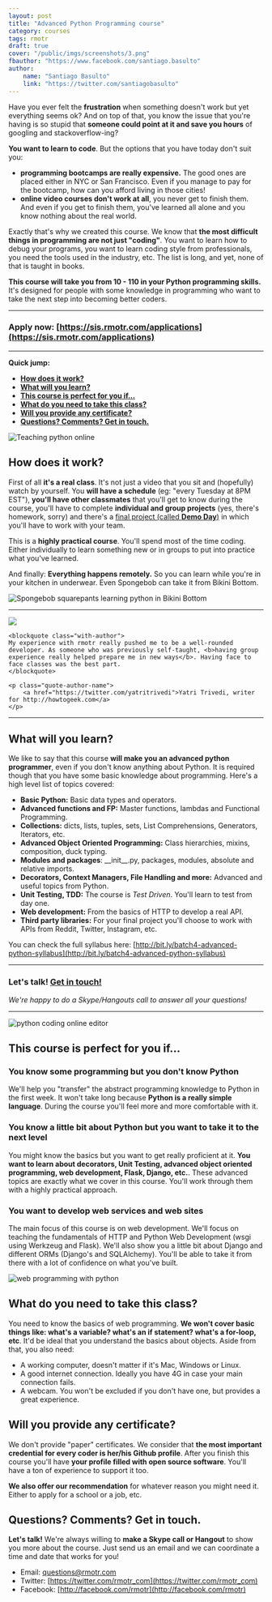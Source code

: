 ```yaml
---
layout: post
title: "Advanced Python Programming course"
category: courses
tags: rmotr
draft: true
cover: "/public/imgs/screenshots/3.png"
fbauthor: "https://www.facebook.com/santiago.basulto"
author:
    name: "Santiago Basulto"
    link: "https://twitter.com/santiagobasulto"
---
```


Have you ever felt the **frustration** when something doesn't work but yet everything seems ok? And on top of that, you know the issue that you're having is so stupid that **someone could point at it and save you hours** of googling and stackoverflow-ing?

**You want to learn to code**. But the options that you have today don't suit you:

* **programming bootcamps are really expensive.** The good ones are placed either in NYC or San Francisco. Even if you manage to pay for the bootcamp, how can you afford living in those cities!
* **online video courses don't work at all**, you never get to finish them. And even if you get to finish them, you've learned all alone and you know nothing about the real world.

Exactly that's why we created this course. We know that **the most difficult things in programming are not just "coding"**. You want to learn how to debug your programs, you want to learn coding style from professionals, you need the tools used in the industry, etc. The list is long, and yet, none of that is taught in books.

**This course will take you from 10 - 110 in your Python programming skills.** It's designed for people with some knowledge in programming who want to take the next step into becoming better coders.

* * * * * *

### Apply now: [https://sis.rmotr.com/applications](https://sis.rmotr.com/applications)

* * * * * *

**Quick jump:**

* **[How does it work?](#how-does-it-work)**
* **[What will you learn?](#what-will-you-learn)**
* **[This course is perfect for you if...](#this-course-is-perfect-for-you-if)**
* **[What do you need to take this class?](#what-do-you-need-to-take-this-class)**
* **[Will you provide any certificate?](#will-you-provide-any-certificate)**
* **[Questions? Comments? Get in touch.](#get-in-touch)**

![Teaching python online](/public/imgs/screenshots/1.png)

<h2 id="how-does-it-work">How does it work?</h2>

First of all **it's a real class**. It's not just a video that you sit and (hopefully) watch by yourself. You **will have a schedule** (eg: "every Tuesday at 8PM EST"), **you'll have other classmates** that you'll get to know during the course, you'll have to complete **individual and group projects** (yes, there's homework, sorry) and there's a [final project (called **Demo Day**)](/announcements/2015/03/10/introducing-demo-day/) in which you'll have to work with your team.

This is a **highly practical course**. You'll spend most of the time coding. Either individually to learn something new or in groups to put into practice what you've learned.

And finally: **Everything happens remotely.** So you can learn while you're in your kitchen in underwear. Even Spongebob can take it from Bikini Bottom.

![Spongebob squarepants learning python in Bikini Bottom](/public/imgs/posts/spongebob-amazed.png)

* * * * *

<div>
    <img src="https://pbs.twimg.com/profile_images/204022360/yatz_cropped_200x200.PNG" class="quote-author-picture">

    <blockquote class="with-author">
    My experience with rmotr really pushed me to be a well-rounded developer. As someone who was previously self-taught, <b>having group experience really helped prepare me in new ways</b>. Having face to face classes was the best part.
    </blockquote>

    <p class="quote-author-name">
        <a href="https://twitter.com/yatritrivedi">Yatri Trivedi, writer for http://howtogeek.com</a>
    </p>
</div>

* * * * *

<h2 id="what-will-you-learn">What will you learn?</h2>

We like to say that this course **will make you an advanced python programmer**, even if you don't know anything about Python. It is required though that you have some basic knowledge about programming. Here's a high level list of topics covered:

* **Basic Python:** Basic data types and operators.
* **Advanced functions and FP:** Master functions, lambdas and Functional Programming.
* **Collections:** dicts, lists, tuples, sets, List Comprehensions, Generators, Iterators, etc.
* **Advanced Object Oriented Programming:** Class hierarchies, mixins, composition, duck typing.
* **Modules and packages**: \_\_init\_\_.py, packages, modules, absolute and relative imports.
* **Decorators, Context Managers, File Handling and more:** Advanced and useful topics from Python.
* **Unit Testing, TDD:** The course is _Test Driven_. You'll learn to test from day one.
* **Web development:** From the basics of HTTP to develop a real API.
* **Third party libraries:** For your final project you'll choose to work with APIs from Reddit, Twitter, Instagram, etc.

You can check the full syllabus here: [http://bit.ly/batch4-advanced-python-syllabus](http://bit.ly/batch4-advanced-python-syllabus)

* * * * * *

### Let's talk! [Get in touch!](#get-in-touch)

_We're happy to do a Skype/Hangouts call to answer all your questions!_

* * * * * *

![python coding online editor](/public/imgs/screenshots/2.png)

<h2 id="this-course-is-perfect-for-you-if">This course is perfect for you if...</h2>

### You know some programming but you don't know Python

We'll help you "transfer" the abstract programming knowledge to Python in the first week. It won't take long because **Python is a really simple language**. During the course you'll feel more and more comfortable with it.

### You know a little bit about Python but you want to take it to the next level

You might know the basics but you want to get really proficient at it. **You want to learn about decorators, Unit Testing, advanced object oriented programming, web development, Flask, Django, etc.**. These advanced topics are exactly what we cover in this course. You'll work through them with a highly practical approach.

### You want to develop web services and web sites

The main focus of this course is on web development. We'll focus on teaching the fundamentals of HTTP and Python Web Development (wsgi using Werkzeug and Flask). We'll also show you a little bit about Django and different ORMs (Django's and SQLAlchemy). You'll be able to take it from there with a lot of confidence on what you've built.

![web programming with python](/public/imgs/screenshots/4.png)

<h2 id="what-do-you-need-to-take-this-class">What do you need to take this class?</h2>

You need to know the basics of web programming. **We won't cover basic things like: what's a variable? what's an if statement? what's a for-loop, etc**. It'd be ideal that you understand the basics about objects. Aside from that, you also need:

* A working computer, doesn't matter if it's Mac, Windows or Linux.
* A good internet connection. Ideally you have 4G in case your main connection fails.
* A webcam. You won't be excluded if you don't have one, but provides a great experience.

<h2 id="will-you-provide-any-certificate">Will you provide any certificate?</h2>

We don't provide "paper" certificates. We consider that **the most important credential for every coder is her/his Github profile**. After you finish this course you'll have **your profile filled with open source software**. You'll have a ton of experience to support it too.

**We also offer our recommendation** for whatever reason you might need it. Either to apply for a school or a job, etc.


<h2 id="get-in-touch">Questions? Comments? Get in touch.</h2>

**Let's talk!** We're always willing to **make a Skype call or Hangout** to show you more about the course. Just send us an email and we can coordinate a time and date that works for you!

* Email: [questions@rmotr.com](mailto:questions@rmotr.com)
* Twitter: [https://twitter.com/rmotr_com](https://twitter.com/rmotr_com)
* Facebook: [http://facebook.com/rmotr](http://facebook.com/rmotr)
